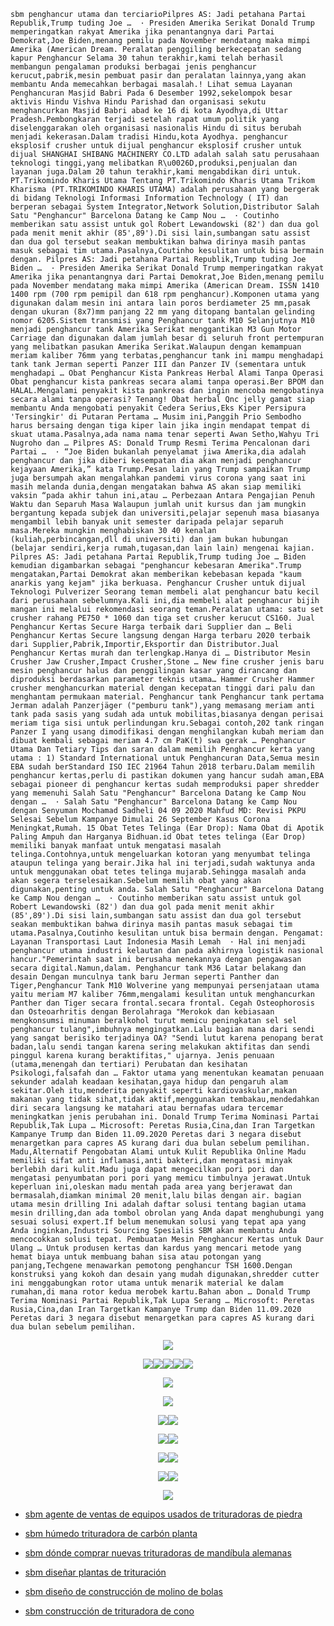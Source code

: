 
```
sbm penghancur utama dan terciarioPilpres AS: Jadi petahana Partai Republik,Trump tuding Joe …  · Presiden Amerika Serikat Donald Trump memperingatkan rakyat Amerika jika penantangnya dari Partai Demokrat,Joe Biden,menang pemilu pada November mendatang maka mimpi Amerika (American Dream. Peralatan penggiling berkecepatan sedang kapur Penghancur Selama 30 tahun terakhir,kami telah berhasil membangun pengalaman produksi berbagai jenis penghancur kerucut,pabrik,mesin pembuat pasir dan peralatan lainnya,yang akan membantu Anda memecahkan berbagai masalah.! Lihat semua Layanan Penghancuran Masjid Babri Pada 6 Desember 1992,sekelompok besar aktivis Hindu Vishva Hindu Parishad dan organisasi sekutu menghancurkan Masjid Babri abad ke 16 di kota Ayodhya,di Uttar Pradesh.Pembongkaran terjadi setelah rapat umum politik yang diselenggarakan oleh organisasi nasionalis Hindu di situs berubah menjadi kekerasan.Dalam tradisi Hindu,kota Ayodhya. penghancur eksplosif crusher untuk dijual penghancur eksplosif crusher untuk dijual SHANGHAI SHIBANG MACHINERY CO.LTD adalah salah satu perusahaan teknologi tinggi,yang melibatkan R\u0026D,produksi,penjualan dan layanan juga.Dalam 20 tahun terakhir,kami mengabdikan diri untuk. PT.Trikomindo Kharis Utama Tentang PT.Trikomindo Kharis Utama Trikom Kharisma (PT.TRIKOMINDO KHARIS UTAMA) adalah perusahaan yang bergerak di bidang Teknologi Informasi Information Technology ( IT) dan berperan sebagai System Integrator,Network Solution,Distributor Salah Satu "Penghancur" Barcelona Datang ke Camp Nou …  · Coutinho memberikan satu assist untuk gol Robert Lewandowski (82') dan dua gol pada menit menit akhir (85',89').Di sisi lain,sumbangan satu assist dan dua gol tersebut seakan membuktikan bahwa dirinya masih pantas masuk sebagai tim utama.Pasalnya,Coutinho kesulitan untuk bisa bermain dengan. Pilpres AS: Jadi petahana Partai Republik,Trump tuding Joe Biden …  · Presiden Amerika Serikat Donald Trump memperingatkan rakyat Amerika jika penantangnya dari Partai Demokrat,Joe Biden,menang pemilu pada November mendatang maka mimpi Amerika (American Dream. ISSN 1410 1400 rpm (700 rpm pemipil dan 618 rpm penghancur).Komponen utama yang digunakan dalam mesin ini antara lain poros berdiameter 25 mm,pasak dengan ukuran (8x7)mm panjang 22 mm yang ditopang bantalan gelinding nomor 6205.Sistem transmisi yang Penghancur tank M10 Selanjutnya M10 menjadi penghancur tank Amerika Serikat menggantikan M3 Gun Motor Carriage dan digunakan dalam jumlah besar di seluruh front pertempuran yang melibatkan pasukan Amerika Serikat.Walaupun dengan kemampuan meriam kaliber 76mm yang terbatas,penghancur tank ini mampu menghadapi tank tank Jerman seperti Panzer III dan Panzer IV (sementara untuk menghadapi … Obat Penghancur Kista Pankreas Herbal Alami Tanpa Operasi Obat penghancur kista pankreas secara alami tanpa operasi.Ber BPOM dan HALAL.Mengalami penyakit kista pankreas dan ingin mencoba mengobatinya secara alami tanpa operasi? Tenang! Obat herbal Qnc jelly gamat siap membantu Anda mengobati penyakit Cedera Serius,Eks Kiper Persipura 'Tersingkir' di Putaran Pertama … Musim ini,Panggih Prio Sembodho harus bersaing dengan tiga kiper lain jika ingin mendapat tempat di skuat utama.Pasalnya,ada nama nama tenar seperti Awan Setho,Wahyu Tri Nugroho dan … Pilpres AS: Donald Trump Resmi Terima Pencalonan dari Partai …  · “Joe Biden bukanlah penyelamat jiwa Amerika,dia adalah penghancur dan jika diberi kesempatan dia akan menjadi penghancur kejayaan Amerika,” kata Trump.Pesan lain yang Trump sampaikan Trump juga bersumpah akan mengalahkan pandemi virus corona yang saat ini masih melanda dunia,dengan mengatakan bahwa AS akan siap memiliki vaksin “pada akhir tahun ini,atau … Perbezaan Antara Pengajian Penuh Waktu dan Separuh Masa Walaupun jumlah unit kursus dan jam mungkin bergantung kepada subjek dan universiti,pelajar sepenuh masa biasanya mengambil lebih banyak unit semester daripada pelajar separuh masa.Mereka mungkin menghabiskan 30 40 kenalan (kuliah,perbincangan,dll di universiti) dan jam bukan hubungan (belajar sendiri,kerja rumah,tugasan,dan lain lain) mengenai kajian. Pilpres AS: Jadi petahana Partai Republik,Trump tuding Joe … Biden kemudian digambarkan sebagai "penghancur kebesaran Amerika".Trump mengatakan,Partai Demokrat akan memberikan kebebasan kepada "kaum anarkis yang kejam" jika berkuasa. Penghancur Crusher untuk dijual Teknologi Pulverizer Seorang teman membeli alat penghancur batu kecil dari perusahaan sebelumnya.Kali ini,dia membeli alat penghancur bijih mangan ini melalui rekomendasi seorang teman.Peralatan utama: satu set crusher rahang PE750 * 1060 dan tiga set crusher kerucut CS160. Jual Penghancur Kertas Secure Harga terbaik dari Supplier dan … Beli Penghancur Kertas Secure langsung dengan Harga terbaru 2020 terbaik dari Supplier,Pabrik,Importir,Eksportir dan Distributor.Jual Penghancur Kertas murah dan terlengkap.Hanya di … Distributor Mesin Crusher Jaw Crusher,Impact Crusher,Stone … New fine crusher jenis baru mesin penghancur halus dan penggilingan kasar yang dirancang dan diproduksi berdasarkan parameter teknis utama… Hammer Crusher Hammer crusher menghancurkan material dengan kecepatan tinggi dari palu dan menghantam permukaan material. Penghancur tank Penghancur tank pertama Jerman adalah Panzerjäger ("pemburu tank"),yang memasang meriam anti tank pada sasis yang sudah ada untuk mobilitas,biasanya dengan perisai meriam tiga sisi untuk perlindungan kru.Sebagai contoh,202 tank ringan Panzer I yang usang dimodifikasi dengan menghilangkan kubah meriam dan dibuat kembali sebagai meriam 4.7 cm PaK(t) swa gerak … Penghancur Utama Dan Tetiary Tips dan saran dalam memilih Penghancur kerta yang utama : 1) Standard International untuk Penghancuran Data,Semua mesin EBA sudah berStandard ISO IEC 21964 Tahun 2018 terbaru.Dalam memilih penghancur kertas,perlu di pastikan dokumen yang hancur sudah aman,EBA sebagai pioneer di penghancur kertas sudah memproduksi paper shredder yang memenuhi Salah Satu "Penghancur" Barcelona Datang ke Camp Nou dengan …  · Salah Satu "Penghancur" Barcelona Datang ke Camp Nou dengan Senyuman Mochamad Sadheli 04 09 2020 Mahfud MD: Revisi PKPU Selesai Sebelum Kampanye Dimulai 26 September Kasus Corona Meningkat,Rumah. 15 Obat Tetes Telinga (Ear Drop): Nama Obat di Apotik Paling Ampuh dan Harganya Bidhuan.id Obat tetes telinga (Ear Drop) memiliki banyak manfaat untuk mengatasi masalah telinga.Contohnya,untuk mengeluarkan kotoran yang menyumbat telinga ataupun telinga yang berair.Jika hal ini terjadi,sudah waktunya anda untuk menggunakan obat tetes telinga mujarab.Sehingga masalah anda akan segera terselesaikan.Sebelum memilih obat yang akan digunakan,penting untuk anda. Salah Satu "Penghancur" Barcelona Datang ke Camp Nou dengan …  · Coutinho memberikan satu assist untuk gol Robert Lewandowski (82') dan dua gol pada menit menit akhir (85',89').Di sisi lain,sumbangan satu assist dan dua gol tersebut seakan membuktikan bahwa dirinya masih pantas masuk sebagai tim utama.Pasalnya,Coutinho kesulitan untuk bisa bermain dengan. Pengamat: Layanan Transportasi Laut Indonesia Masih Lemah  · Hal ini menjadi penghancur utama industri kelautan dan pada akhirnya logistik nasional hancur."Pemerintah saat ini berusaha menekannya dengan pengawasan secara digital.Namun,dalam. Penghancur tank M36 Latar belakang dan desain Dengan munculnya tank baru Jerman seperti Panther dan Tiger,Penghancur Tank M10 Wolverine yang mempunyai persenjataan utama yaitu meriam M7 kaliber 76mm,mengalami kesulitan untuk menghancurkan Panther dan Tiger secara frontal.secara frontal. Cegah Osteophorosis dan Osteoarhritis dengan Berolahraga "Merokok dan kebiasaan mengkonsumsi minuman beralkohol turut memicu peningkatan sel sel penghancur tulang",imbuhnya mengingatkan.Lalu bagian mana dari sendi yang sangat berisiko terjadinya OA? "Sendi lutut karena penopang berat badan,lalu sendi tangan karena sering melakukan aktifitas dan sendi pinggul karena kurang beraktifitas," ujarnya. Jenis penuaan (utama,menengah dan tertiari) Perubatan dan kesihatan Psikologi,falsafah dan … Faktor utama yang menentukan keamatan penuaan sekunder adalah keadaan kesihatan,gaya hidup dan pengaruh alam sekitar.Oleh itu,menderita penyakit seperti kardiovaskular,makan makanan yang tidak sihat,tidak aktif,menggunakan tembakau,mendedahkan diri secara langsung ke matahari atau bernafas udara tercemar meningkatkan jenis perubahan ini. Donald Trump Terima Nominasi Partai Republik,Tak Lupa … Microsoft: Peretas Rusia,Cina,dan Iran Targetkan Kampanye Trump dan Biden 11.09.2020 Peretas dari 3 negara disebut menargetkan para capres AS kurang dari dua bulan sebelum pemilihan. Madu,Alternatif Pengobatan Alami untuk Kulit Republika Online Madu memiliki sifat anti inflamasi,anti bakteri,dan mengatasi minyak berlebih dari kulit.Madu juga dapat mengecilkan pori pori dan mengatasi penyumbatan pori pori yang memicu timbulnya jerawat.Untuk keperluan ini,oleskan madu mentah pada area yang berjerawat dan bermasalah,diamkan minimal 20 menit,lalu bilas dengan air. bagian utama mesin drilling Ini adalah daftar solusi tentang bagian utama mesin drilling,dan ada tombol obrolan yang Anda dapat menghubungi yang sesuai solusi expert.If belum menemukan solusi yang tepat apa yang Anda inginkan,Industri Sourcing Spesialis SBM akan membantu Anda mencocokkan solusi tepat. Pembuatan Mesin Penghancur Kertas untuk Daur Ulang … Untuk produsen kertas dan kardus yang mencari metode yang hemat biaya untuk membuang bahan sisa atau potongan yang panjang,Techgene menawarkan pemotong penghancur TSH 1600.Dengan konstruksi yang kokoh dan desain yang mudah digunakan,shredder cutter ini menggabungkan rotor utama untuk menarik material ke dalam rumahan,di mana rotor kedua merobek kartu.Bahan abon … Donald Trump Terima Nominasi Partai Republik,Tak Lupa Serang … Microsoft: Peretas Rusia,Cina,dan Iran Targetkan Kampanye Trump dan Biden 11.09.2020 Peretas dari 3 negara disebut menargetkan para capres AS kurang dari dua bulan sebelum pemilihan. 
```

<div align="center">

<a href="https://es-crusher.shibang-china.com/github&k=sbm+penghancur+utama+dan+terciario"><img src="https://static.shibang-china.com/es/crusher/logo.jpg"></a>

<a href="https://es-crusher.shibang-china.com/github&k=sbm+penghancur+utama+dan+terciario"><img src="https://static.shibang-china.com/es/crusher/index.jpg"></a><a href="https://es-crusher.shibang-china.com/material.htmlgithub&k=sbm+penghancur+utama+dan+terciario"><img src="https://static.shibang-china.com/es/crusher/material.jpg"></a><a href="https://es-crusher.shibang-china.com/application.htmlgithub&k=sbm+penghancur+utama+dan+terciario"><img src="https://static.shibang-china.com/es/crusher/application.jpg"></a><a href="https://es-crusher.shibang-china.com/aboutus.htmlgithub&k=sbm+penghancur+utama+dan+terciario"><img src="https://static.shibang-china.com/es/crusher/aboutus.jpg"></a><a href="https://es-crusher.shibang-china.com/contact.htmlgithub&k=sbm+penghancur+utama+dan+terciario"><img src="https://static.shibang-china.com/es/crusher/contact.jpg"></a>

<a href="https://es-crusher.shibang-china.com/github&k=sbm+penghancur+utama+dan+terciario"><img src="https://static.shibang-china.com/es/crusher/banner.jpg"></a>

<a href="https://swt.shibang-china.com/github&k=sbm+penghancur+utama+dan+terciario"><img src="https://static.shibang-china.com/es/crusher/text.jpg"></a>

<a href="https://swt.shibang-china.com/github&k=sbm+penghancur+utama+dan+terciario"><img src="https://static.shibang-china.com/es/crusher/chat.jpg"></a><a href="https://es-crusher.shibang-china.com/contact.htmlgithub&k=sbm+penghancur+utama+dan+terciario"><img src="https://static.shibang-china.com/es/crusher/message.jpg"></a>

<a href="https://es-crusher.shibang-china.com/products/pe.htmlgithub&k=sbm+penghancur+utama+dan+terciario"><img src="https://static.shibang-china.com/es/crusher/pe.jpg"></a><a href="https://es-crusher.shibang-china.com/products/pf.htmlgithub&k=sbm+penghancur+utama+dan+terciario"><img src="https://static.shibang-china.com/es/crusher/pf.jpg"></a>

<a href="https://es-crusher.shibang-china.com/products/hpt.htmlgithub&k=sbm+penghancur+utama+dan+terciario"><img src="https://static.shibang-china.com/es/crusher/hpt.jpg"></a><a href="https://es-crusher.shibang-china.com/products/vsi.htmlgithub&k=sbm+penghancur+utama+dan+terciario"><img src="https://static.shibang-china.com/es/crusher/vsi.jpg"></a>

<a href="https://es-crusher.shibang-china.com/products/klv.htmlgithub&k=sbm+penghancur+utama+dan+terciario"><img src="https://static.shibang-china.com/es/crusher/klv.jpg"></a><a href="https://es-crusher.shibang-china.com/products/portable.htmlgithub&k=sbm+penghancur+utama+dan+terciario"><img src="https://static.shibang-china.com/es/crusher/portable.jpg"></a>

<a href="https://swt.shibang-china.com/github&k=sbm+penghancur+utama+dan+terciario"><img src="https://static.shibang-china.com/es/crusher/case.jpg"></a>

</div>


* [sbm agente de ventas de equipos usados ​​de trituradoras de piedra](sbm%20agente%20de%20ventas%20de%20equipos%20usados%20%E2%80%8B%E2%80%8Bde%20trituradoras%20de%20piedra.md)

* [sbm húmedo trituradora de carbón planta](sbm%20h%C3%BAmedo%20trituradora%20de%20carb%C3%B3n%20planta.md)

* [sbm dónde comprar nuevas trituradoras de mandíbula alemanas](sbm%20d%C3%B3nde%20comprar%20nuevas%20trituradoras%20de%20mand%C3%ADbula%20alemanas.md)

* [sbm diseñar plantas de trituración](sbm%20dise%C3%B1ar%20plantas%20de%20trituraci%C3%B3n.md)

* [sbm diseño de construcción de molino de bolas](sbm%20dise%C3%B1o%20de%20construcci%C3%B3n%20de%20molino%20de%20bolas.md)

* [sbm construcción de trituradora de cono](sbm%20construcci%C3%B3n%20de%20trituradora%20de%20cono.md)